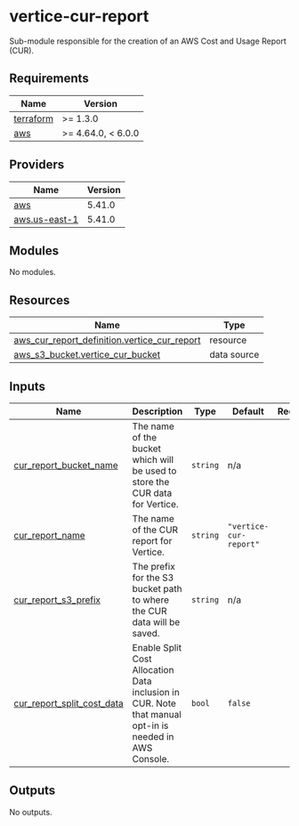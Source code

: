 # vertice-cur-report

Sub-module responsible for the creation of an AWS Cost and Usage Report (CUR).

<!-- BEGIN_TF_DOCS -->
## Requirements

| Name | Version |
|------|---------|
| <a name="requirement_terraform"></a> [terraform](#requirement\_terraform) | >= 1.3.0 |
| <a name="requirement_aws"></a> [aws](#requirement\_aws) | >= 4.64.0, < 6.0.0 |

## Providers

| Name | Version |
|------|---------|
| <a name="provider_aws"></a> [aws](#provider\_aws) | 5.41.0 |
| <a name="provider_aws.us-east-1"></a> [aws.us-east-1](#provider\_aws.us-east-1) | 5.41.0 |

## Modules

No modules.

## Resources

| Name | Type |
|------|------|
| [aws_cur_report_definition.vertice_cur_report](https://registry.terraform.io/providers/hashicorp/aws/latest/docs/resources/cur_report_definition) | resource |
| [aws_s3_bucket.vertice_cur_bucket](https://registry.terraform.io/providers/hashicorp/aws/latest/docs/data-sources/s3_bucket) | data source |

## Inputs

| Name | Description | Type | Default | Required |
|------|-------------|------|---------|:--------:|
| <a name="input_cur_report_bucket_name"></a> [cur\_report\_bucket\_name](#input\_cur\_report\_bucket\_name) | The name of the bucket which will be used to store the CUR data for Vertice. | `string` | n/a | yes |
| <a name="input_cur_report_name"></a> [cur\_report\_name](#input\_cur\_report\_name) | The name of the CUR report for Vertice. | `string` | `"vertice-cur-report"` | no |
| <a name="input_cur_report_s3_prefix"></a> [cur\_report\_s3\_prefix](#input\_cur\_report\_s3\_prefix) | The prefix for the S3 bucket path to where the CUR data will be saved. | `string` | n/a | yes |
| <a name="input_cur_report_split_cost_data"></a> [cur\_report\_split\_cost\_data](#input\_cur\_report\_split\_cost\_data) | Enable Split Cost Allocation Data inclusion in CUR. Note that manual opt-in is needed in AWS Console. | `bool` | `false` | no |

## Outputs

No outputs.
<!-- END_TF_DOCS -->

